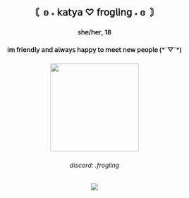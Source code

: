 <h2 align="center">〘    ʚ ˖  𝗄𝖺𝗍𝗒𝖺 ♡ 𝖿𝗋𝗈𝗀𝗅𝗂𝗇𝗀   ˖ ɞ  ִ〙</h2>

###

<h4 align="center">𝗌𝗁𝖾/𝗁𝖾𝗋, 18</h4>

###

<h4 align="center">𝗂𝗆 𝖿𝗋𝗂𝖾𝗇𝖽𝗅𝗒 𝖺𝗇𝖽 𝖺𝗅𝗐𝖺𝗒𝗌 𝗁𝖺𝗉𝗉𝗒 𝗍𝗈 𝗆𝖾𝖾𝗍 𝗇𝖾𝗐 𝗉𝖾𝗈𝗉𝗅𝖾  (*´▽`*)</h4>

###

<div align="center">
  <img height="200" src="https://media.tenor.com/byhVZGkWjqAAAAAM/snow-angel-mercy.gif"  />
</div>

###

<h6 align="center">discord: .frogling</h6>

###

<div align="center">
  <img src="https://visitor-badge.laobi.icu/badge?page_id=froglinggg.froglinggg&right_color=darkblue&left_text=pills%20swallowed:"  />
</div>

###
